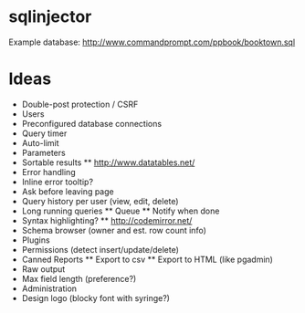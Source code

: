 sqlinjector
======

Example database: http://www.commandprompt.com/ppbook/booktown.sql

Ideas
====
* Double-post protection / CSRF
* Users
* Preconfigured database connections
* Query timer
* Auto-limit
* Parameters
* Sortable results
** http://www.datatables.net/
* Error handling
* Inline error tooltip?
* Ask before leaving page
* Query history per user (view, edit, delete)
* Long running queries
** Queue 
** Notify when done
* Syntax highlighting?
** http://codemirror.net/
* Schema browser (owner and est. row count info)
* Plugins
* Permissions (detect insert/update/delete)
* Canned Reports
** Export to csv
** Export to HTML (like pgadmin)
* Raw output
* Max field length (preference?)
* Administration
* Design logo (blocky font with syringe?)

